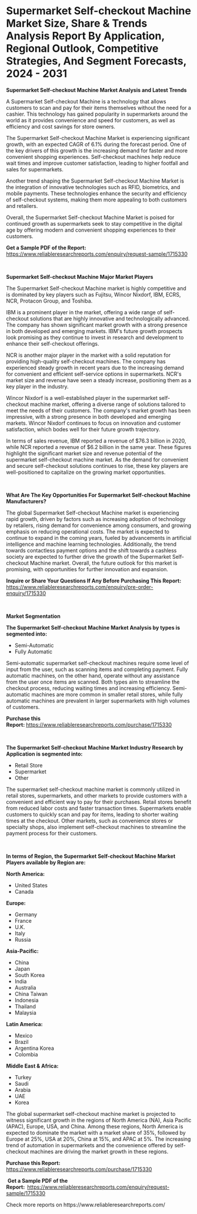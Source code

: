 <p><h1>Supermarket Self-checkout Machine Market Size, Share & Trends Analysis Report By Application, Regional Outlook, Competitive Strategies, And Segment Forecasts, 2024 - 2031</h1></p><p><strong>Supermarket Self-checkout Machine Market Analysis and Latest Trends</strong></p>
<p><p>A Supermarket Self-checkout Machine is a technology that allows customers to scan and pay for their items themselves without the need for a cashier. This technology has gained popularity in supermarkets around the world as it provides convenience and speed for customers, as well as efficiency and cost savings for store owners.</p><p>The Supermarket Self-checkout Machine Market is experiencing significant growth, with an expected CAGR of 6.1% during the forecast period. One of the key drivers of this growth is the increasing demand for faster and more convenient shopping experiences. Self-checkout machines help reduce wait times and improve customer satisfaction, leading to higher footfall and sales for supermarkets.</p><p>Another trend shaping the Supermarket Self-checkout Machine Market is the integration of innovative technologies such as RFID, biometrics, and mobile payments. These technologies enhance the security and efficiency of self-checkout systems, making them more appealing to both customers and retailers.</p><p>Overall, the Supermarket Self-checkout Machine Market is poised for continued growth as supermarkets seek to stay competitive in the digital age by offering modern and convenient shopping experiences to their customers.</p></p>
<p><strong>Get a Sample PDF of the Report:&nbsp;</strong> <a href="https://www.reliableresearchreports.com/enquiry/request-sample/1715330">https://www.reliableresearchreports.com/enquiry/request-sample/1715330</a></p>
<p>&nbsp;</p>
<p><strong>Supermarket Self-checkout Machine Major Market Players</strong></p>
<p><p>The Supermarket Self-checkout Machine market is highly competitive and is dominated by key players such as Fujitsu, Wincor Nixdorf, IBM, ECRS, NCR, Protacon Group, and Toshiba. </p><p>IBM is a prominent player in the market, offering a wide range of self-checkout solutions that are highly innovative and technologically advanced. The company has shown significant market growth with a strong presence in both developed and emerging markets. IBM's future growth prospects look promising as they continue to invest in research and development to enhance their self-checkout offerings.</p><p>NCR is another major player in the market with a solid reputation for providing high-quality self-checkout machines. The company has experienced steady growth in recent years due to the increasing demand for convenient and efficient self-service options in supermarkets. NCR's market size and revenue have seen a steady increase, positioning them as a key player in the industry.</p><p>Wincor Nixdorf is a well-established player in the supermarket self-checkout machine market, offering a diverse range of solutions tailored to meet the needs of their customers. The company's market growth has been impressive, with a strong presence in both developed and emerging markets. Wincor Nixdorf continues to focus on innovation and customer satisfaction, which bodes well for their future growth trajectory.</p><p>In terms of sales revenue, IBM reported a revenue of $76.3 billion in 2020, while NCR reported a revenue of $6.2 billion in the same year. These figures highlight the significant market size and revenue potential of the supermarket self-checkout machine market. As the demand for convenient and secure self-checkout solutions continues to rise, these key players are well-positioned to capitalize on the growing market opportunities.</p></p>
<p>&nbsp;</p>
<p><strong>What Are The Key Opportunities For Supermarket Self-checkout Machine Manufacturers?</strong></p>
<p><p>The global Supermarket Self-checkout Machine market is experiencing rapid growth, driven by factors such as increasing adoption of technology by retailers, rising demand for convenience among consumers, and growing emphasis on reducing operational costs. The market is expected to continue to expand in the coming years, fueled by advancements in artificial intelligence and machine learning technologies. Additionally, the trend towards contactless payment options and the shift towards a cashless society are expected to further drive the growth of the Supermarket Self-checkout Machine market. Overall, the future outlook for this market is promising, with opportunities for further innovation and expansion.</p></p>
<p><strong>Inquire or Share Your Questions If Any Before Purchasing This Report:</strong> <a href="https://www.reliableresearchreports.com/enquiry/pre-order-enquiry/1715330">https://www.reliableresearchreports.com/enquiry/pre-order-enquiry/1715330</a></p>
<p>&nbsp;</p>
<p><strong>Market Segmentation</strong></p>
<p><strong>The Supermarket Self-checkout Machine Market Analysis by types is segmented into:</strong></p>
<p><ul><li>Semi-Automatic</li><li>Fully Automatic</li></ul></p>
<p><p>Semi-automatic supermarket self-checkout machines require some level of input from the user, such as scanning items and completing payment. Fully automatic machines, on the other hand, operate without any assistance from the user once items are scanned. Both types aim to streamline the checkout process, reducing waiting times and increasing efficiency. Semi-automatic machines are more common in smaller retail stores, while fully automatic machines are prevalent in larger supermarkets with high volumes of customers.</p></p>
<p><strong>Purchase this Report:&nbsp;</strong><a href="https://www.reliableresearchreports.com/purchase/1715330">https://www.reliableresearchreports.com/purchase/1715330</a></p>
<p>&nbsp;</p>
<p><strong>The Supermarket Self-checkout Machine Market Industry Research by Application is segmented into:</strong></p>
<p><ul><li>Retail Store</li><li>Supermarket</li><li>Other</li></ul></p>
<p><p>The supermarket self-checkout machine market is commonly utilized in retail stores, supermarkets, and other markets to provide customers with a convenient and efficient way to pay for their purchases. Retail stores benefit from reduced labor costs and faster transaction times. Supermarkets enable customers to quickly scan and pay for items, leading to shorter waiting times at the checkout. Other markets, such as convenience stores or specialty shops, also implement self-checkout machines to streamline the payment process for their customers.</p></p>
<p>&nbsp;</p>
<p><strong>In terms of Region, the Supermarket Self-checkout Machine Market Players available by Region are:</strong></p>
<p>
    <p> <strong> North America: </strong>
        <ul>
            <li>United States</li>
            <li>Canada</li>
        </ul>
        </p> 
    <p> <strong> Europe: </strong>
        <ul>
            <li>Germany</li>
            <li>France</li>
            <li>U.K.</li>
            <li>Italy</li>
            <li>Russia</li>
        </ul>
        </p> 
    <p> <strong> Asia-Pacific: </strong>
        <ul>
            <li>China</li>
            <li>Japan</li>
            <li>South Korea</li>
            <li>India</li>
            <li>Australia</li>
            <li>China Taiwan</li>
            <li>Indonesia</li>
            <li>Thailand</li>
            <li>Malaysia</li>
        </ul>
        </p> 
    <p> <strong> Latin America: </strong>
        <ul>
            <li>Mexico</li>
            <li>Brazil</li>
            <li>Argentina Korea</li>
            <li>Colombia</li>
        </ul>
        </p> 
    <p> <strong> Middle East & Africa: </strong>
        <ul>
            <li>Turkey</li>
            <li>Saudi</li>
            <li>Arabia</li>
            <li>UAE</li>
            <li>Korea</li>
        </ul>
    </p>
    </p>
<p><p>The global supermarket self-checkout machine market is projected to witness significant growth in the regions of North America (NA), Asia Pacific (APAC), Europe, USA, and China. Among these regions, North America is expected to dominate the market with a market share of 35%, followed by Europe at 25%, USA at 20%, China at 15%, and APAC at 5%. The increasing trend of automation in supermarkets and the convenience offered by self-checkout machines are driving the market growth in these regions.</p></p>
<p><strong>Purchase this Report: </strong><a href="https://www.reliableresearchreports.com/purchase/1715330">https://www.reliableresearchreports.com/purchase/1715330</a></p>
<p>&nbsp;<strong>Get a Sample PDF of the Report:&nbsp;&nbsp;</strong><a href="https://www.reliableresearchreports.com/enquiry/request-sample/1715330">https://www.reliableresearchreports.com/enquiry/request-sample/1715330</a></p>
<p><strong></strong></p>
<p>Check more reports on https://www.reliableresearchreports.com/</p>